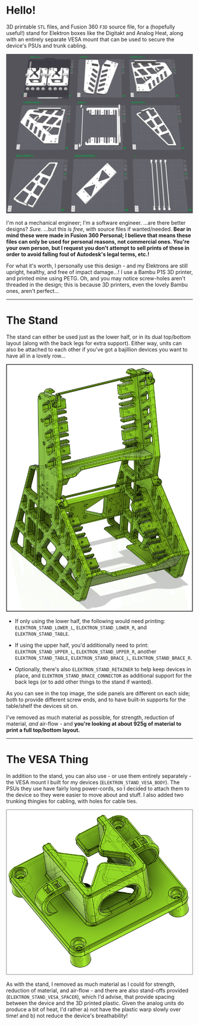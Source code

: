 # Hello!

3D printable `STL` files, and Fusion 360 `F3D` source file, for a (hopefully useful!) stand for Elektron boxes like the Digitakt and Analog Heat, along with an entirely separate VESA mount that can be used to secure the device's PSUs and trunk cabling.

![Oooh, look at that 3D printer layout configuration.](/MY-STAND/ELEKTRON_STAND_PRINT.jpg)

I'm not a mechanical engineer; I'm a software engineer.  ...are there better designs?  *Sure.*  ...but this is *free*, with source files if wanted/needed.  **Bear in mind these were made in Fusion 360 Personal; I believe that means these files can only be used for personal reasons, not commercial ones.  You're your own person, but I request you don't attempt to sell prints of these in order to avoid falling foul of Autodesk's legal terms, etc.!**

For what it's worth, I personally use this design - and my Elektrons are still upright, healthy, and free of impact damage...!  I use a Bambu P1S 3D printer, and printed mine using PETG.  Oh, and you may notice screw-holes aren't threaded in the design; this is because 3D printers, even the lovely Bambu ones, aren't perfect...

---

# The Stand

The stand can either be used just as the lower half, or in its dual top/bottom layout (along with the back legs for extra support).  Either way, units can also be attached to each other if you've got a bajillion devices you want to have all in a lovely row...

![Oooh, what a nice CAD model of a stand.](/MY-STAND/ELEKTRON_STAND.jpg)

* If only using the lower half, the following would need printing: `ELEKTRON_STAND_LOWER_L`, `ELEKTRON_STAND_LOWER_R`, and `ELEKTRON_STAND_TABLE`.

* If using the upper half, you'd additionally need to print: `ELEKTRON_STAND_UPPER_L`, `ELEKTRON_STAND_UPPER_R`, another `ELEKTRON_STAND_TABLE`, `ELEKTRON_STAND_BRACE_L`, `ELEKTRON_STAND_BRACE_R`.

* Optionally, there's also `ELEKTRON_STAND_RETAINER` to help keep devices in place, and `ELEKTRON_STAND_BRACE_CONNECTOR` as additional support for the back legs (or to add other things to the stand if wanted).

As you can see in the top image, the side panels are different on each side; both to provide different screw ends, and to have built-in supports for the table/shelf the devices sit on.

I've removed as much material as possible, for strength, reduction of material, *and* air-flow - and **you're looking at about 925g of material to print a full top/bottom layout.**

---

# The VESA Thing

In addition to the stand, you can also use - or use them entirely separately - the VESA mount I built for my devices (`ELEKTRON_STAND_VESA_BODY`).  The PSUs they use have fairly long power-cords, so I decided to attach them to the device so they were easier to move about and stuff.  I also added two trunking thingies for cabling, with holes for cable ties.

![Oooh, what a nice VESA thingy.](/MY-STAND/ELEKTRON_STAND_VESA.jpg)

As with the stand, I removed as much material as I could for strength, reduction of material, and air-flow - and there are also stand-offs provided (`ELEKTRON_STAND_VESA_SPACER`), which I'd advise, that provide spacing between the device and the 3D printed plastic.  Given the analog units do produce a bit of heat, I'd rather a) not have the plastic warp slowly over time! and b) not reduce the device's breathability!
